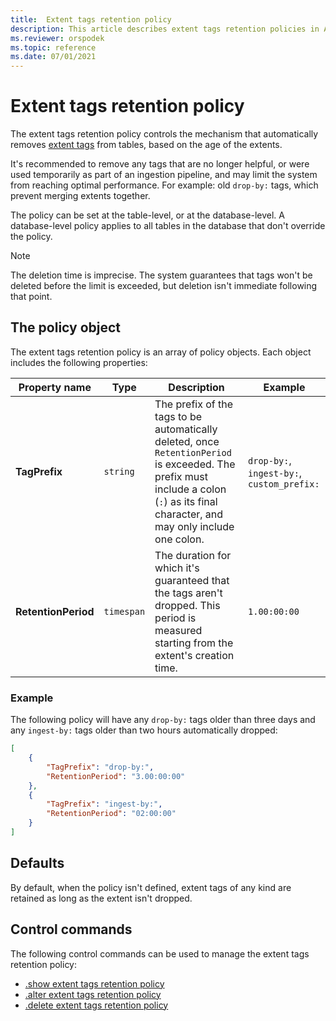 ```yaml
---
title:  Extent tags retention policy
description: This article describes extent tags retention policies in Azure Data Explorer.
ms.reviewer: orspodek
ms.topic: reference
ms.date: 07/01/2021
---
```

# Extent tags retention policy

The extent tags retention policy controls the mechanism that automatically removes [extent tags](extents-overview.md#extent-tagging) from tables, based on the age of the extents.

It's recommended to remove any tags that are no longer helpful, or were used temporarily as part of an ingestion pipeline, and may limit the system from reaching optimal performance. For example: old `drop-by:` tags, which prevent merging extents together.

The policy can be set at the table-level, or at the database-level. A database-level policy applies to all tables in the database that don't override the policy.

> [!NOTE]
> The deletion time is imprecise. The system guarantees that tags won't be deleted before the limit is exceeded, but deletion isn't immediate following that point.

## The policy object

The extent tags retention policy is an array of policy objects. Each object includes the following properties:

Property name | Type | Description | Example
|---|---|---|---|
| **TagPrefix**|  `string` | The prefix of the tags to be automatically deleted, once `RetentionPeriod` is exceeded. The prefix must include a colon (`:`) as its final character, and may only include one colon. | `drop-by:`, `ingest-by:`, `custom_prefix:`|
| **RetentionPeriod** | `timespan`| The duration for which it's guaranteed that the tags aren't dropped. This period is measured starting from the extent's creation time. | `1.00:00:00` |

### Example

The following policy will have any `drop-by:` tags older than three days and any `ingest-by:` tags older than two hours automatically dropped:

```json
[
    {
        "TagPrefix": "drop-by:",
        "RetentionPeriod": "3.00:00:00"
    },
    {
        "TagPrefix": "ingest-by:",
        "RetentionPeriod": "02:00:00"
    }
]
```

## Defaults

By default, when the policy isn't defined, extent tags of any kind are retained as long as the extent isn't dropped.

## Control commands

The following control commands can be used to manage the extent tags retention policy:

* [.show extent tags retention policy](show-extent-tags-retention-policy.md)
* [.alter extent tags retention policy](alter-extent-tags-retention-policy.md)
* [.delete extent tags retention policy](delete-extent-tags-retention-policy.md)
